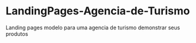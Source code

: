 # LandingPages-Agencia-de-Turismo
Landing pages modelo para uma agencia de turismo demonstrar seus produtos
